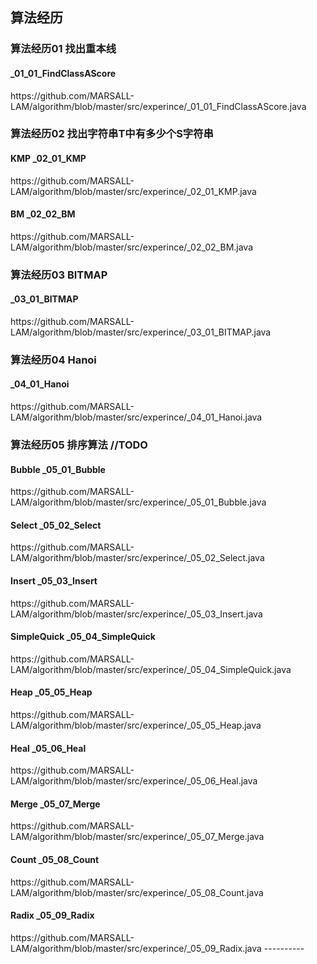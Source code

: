 <H2>算法经历</H2>
<H3>算法经历01 找出重本线</H3> 
    <H4>_01_01_FindClassAScore</H4> https://github.com/MARSALL-LAM/algorithm/blob/master/src/experince/_01_01_FindClassAScore.java
<H3>算法经历02 找出字符串T中有多少个S字符串</H3>
    <H4> KMP _02_01_KMP</H4> https://github.com/MARSALL-LAM/algorithm/blob/master/src/experince/_02_01_KMP.java 
    <H4> BM _02_02_BM </H4>https://github.com/MARSALL-LAM/algorithm/blob/master/src/experince/_02_02_BM.java
<H3>算法经历03 BITMAP</H3> 
    <H4>_03_01_BITMAP</H4> https://github.com/MARSALL-LAM/algorithm/blob/master/src/experince/_03_01_BITMAP.java
<H3>算法经历04 Hanoi</H3> 
    <H4>_04_01_Hanoi</H4> https://github.com/MARSALL-LAM/algorithm/blob/master/src/experince/_04_01_Hanoi.java
<H3>算法经历05 排序算法 //TODO</H3>
    <H4> Bubble _05_01_Bubble</H4> https://github.com/MARSALL-LAM/algorithm/blob/master/src/experince/_05_01_Bubble.java
    <H4> Select _05_02_Select</H4> https://github.com/MARSALL-LAM/algorithm/blob/master/src/experince/_05_02_Select.java
    <H4> Insert _05_03_Insert </H4>https://github.com/MARSALL-LAM/algorithm/blob/master/src/experince/_05_03_Insert.java
    <H4> SimpleQuick _05_04_SimpleQuick</H4> https://github.com/MARSALL-LAM/algorithm/blob/master/src/experince/_05_04_SimpleQuick.java
    <H4> Heap _05_05_Heap</H4> https://github.com/MARSALL-LAM/algorithm/blob/master/src/experince/_05_05_Heap.java
    <H4> Heal _05_06_Heal</H4> https://github.com/MARSALL-LAM/algorithm/blob/master/src/experince/_05_06_Heal.java
    <H4> Merge _05_07_Merge</H4> https://github.com/MARSALL-LAM/algorithm/blob/master/src/experince/_05_07_Merge.java
    <H4> Count _05_08_Count</H4> https://github.com/MARSALL-LAM/algorithm/blob/master/src/experince/_05_08_Count.java
    <H4> Radix _05_09_Radix</H4> https://github.com/MARSALL-LAM/algorithm/blob/master/src/experince/_05_09_Radix.java
----------
